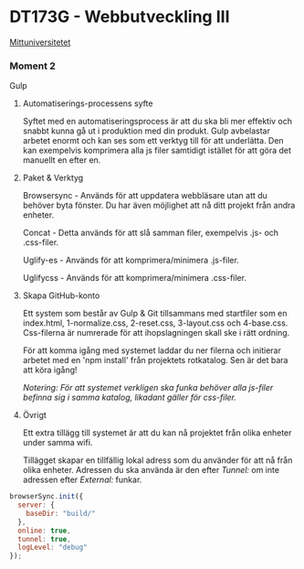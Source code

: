# DT173G - Webbutveckling III

[Mittuniversitetet](https://www.miun.se/ "Mittuniversitetets Hemsida")

### Moment 2

Gulp

1.  Automatiserings-processens syfte

    Syftet med en automatiseringsprocess är att du ska bli mer effektiv och snabbt kunna gå ut i produktion med din produkt. Gulp avbelastar arbetet enormt och kan ses som ett verktyg till för att underlätta. Den kan exempelvis komprimera alla js filer samtidigt istället för att göra det manuellt en efter en.

2.  Paket & Verktyg

    Browsersync - Används för att uppdatera webbläsare utan att du behöver byta fönster. Du har även möjlighet att nå ditt projekt från andra enheter.

    Concat - Detta används för att slå samman filer, exempelvis .js- och .css-filer.

    Uglify-es - Används för att komprimera/minimera .js-filer.

    Uglifycss - Används för att komprimera/minimera .css-filer.

3.  Skapa GitHub-konto

    Ett system som består av Gulp & Git tillsammans med startfiler som en index.html, 1-normalize.css, 2-reset.css, 3-layout.css och 4-base.css. Css-filerna är numrerade för att ihopslagningen skall ske i rätt ordning.

    För att komma igång med systemet laddar du ner filerna och initierar arbetet med en 'npm install' från projektets rotkatalog. Sen är det bara att köra igång!

    _Notering: För att systemet verkligen ska funka behöver alla js-filer befinna sig i samma katalog, likadant gäller för css-filer._

4.  Övrigt

    Ett extra tillägg till systemet är att du kan nå projektet från olika enheter under samma wifi.

    Tillägget skapar en tillfällig lokal adress som du använder för att nå från olika enheter. Adressen du ska använda är den efter _Tunnel:_ om inte adressen efter _External:_ funkar.

```javascript
browserSync.init({
  server: {
    baseDir: "build/"
  },
  online: true,
  tunnel: true,
  logLevel: "debug"
});
```
